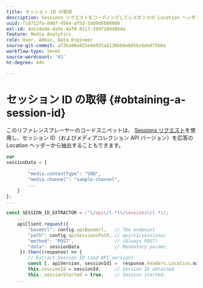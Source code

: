 ```yaml
---
title: セッション ID の取得
description: Sessions リクエストをコーディングしてレスポンスの Location ヘッダーからセッション ID を取得する方法を説明します。
uuid: fc8712fa-848f-4564-af5d-5dd9d6b088d8
exl-id: 4a1c4ade-4a5e-4af0-8117-19d718dd8bda
feature: Media Analytics
role: User, Admin, Data Engineer
source-git-commit: a73ba98e025e0a915a5136bb9e0d5bcbde875b0a
workflow-type: tm+mt
source-wordcount: '61'
ht-degree: 44%

---
```


# セッション ID の取得 {#obtaining-a-session-id}

このリファレンスプレーヤーのコードスニペットは、 [Sessions リクエスト](../mc-api-ref/mc-api-sessions-req.md)を使用し、セッション ID（およびメディアコレクション API バージョン）を応答の Location ヘッダーから抽出することもできます。

```js
var  
sessionData = { 
        ... 
        "media.contentType": "VOD", 
        "media.channel": "sample-channel", 
        ... 
    } 
}; 
...

const SESSION_ID_EXTRACTOR = /^\/api\/(.*)\/sessions\/(.*)/; 
    ...
    apiClient.request({ 
        "baseUrl": config.apiBaseUrl,   // The endpoint 
        "path": config.apiSessionsPath, // api/v1/sessions/ 
        "method": "POST",               // (Always POST) 
        "data": sessionData             // Mandatory params 
     }).then((response) => { 
        // Extract Session ID (and API version) 
        const [, apiVersion, sessionId] =  response.headers.Location.match(SESSION_ID_EXTRACTOR);  
        this.sessionId = sessionId;     // Session ID obtained 
        this._sessionStarted = true;    // Session started. 
    ...
```

